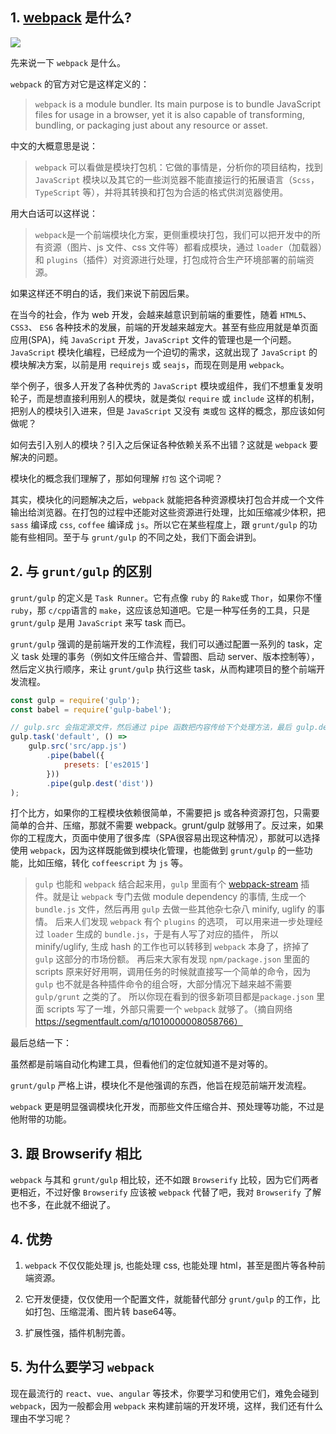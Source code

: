 ## 1. [webpack](https://github.com/webpack/webpack) 是什么?

![](https://rails365.oss-cn-shenzhen.aliyuncs.com/uploads/photo/image/320/2017/5734645b60521d83d889a7716ff5a542.svg)

先来说一下 `webpack` 是什么。

`webpack` 的官方对它是这样定义的：

> `webpack` is a module bundler. Its main purpose is to bundle JavaScript files for usage in a browser, yet it is also capable of transforming, bundling, or packaging just about any resource or asset.

中文的大概意思是说：

> `webpack` 可以看做是模块打包机：它做的事情是，分析你的项目结构，找到 `JavaScript` 模块以及其它的一些浏览器不能直接运行的拓展语言（`Scss`，`TypeScript` 等），并将其转换和打包为合适的格式供浏览器使用。

用大白话可以这样说：

> `webpack`是一个前端模块化方案，更侧重模块打包，我们可以把开发中的所有资源（图片、js 文件、css 文件等）都看成模块，通过 `loader`（加载器）和 `plugins`（插件）对资源进行处理，打包成符合生产环境部署的前端资源。

如果这样还不明白的话，我们来说下前因后果。

在当今的社会，作为 web 开发，会越来越意识到前端的重要性，随着 `HTML5`、 `CSS3`、 `ES6` 各种技术的发展，前端的开发越来越宠大。甚至有些应用就是单页面应用(SPA)，纯 `JavaScript` 开发，`JavaScript` 文件的管理也是一个问题。`JavaScript` 模块化编程，已经成为一个迫切的需求，这就出现了 `JavaScript` 的模块解决方案，以前是用 `requirejs` 或 `seajs`，而现在则是用 `webpack`。

举个例子，很多人开发了各种优秀的 `JavaScript` 模块或组件，我们不想重复发明轮子，而是想直接利用别人的模块，就是类似 `require` 或 `include` 这样的机制，把别人的模块引入进来，但是 `JavaScript` 又没有 `类`或`包` 这样的概念，那应该如何做呢？

如何去引入别人的模块？引入之后保证各种依赖关系不出错？这就是 `webpack` 要解决的问题。

模块化的概念我们理解了，那如何理解 `打包` 这个词呢？

其实，模块化的问题解决之后，`webpack` 就能把各种资源模块打包合并成一个文件输出给浏览器。在打包的过程中还能对这些资源进行处理，比如压缩减少体积，把 `sass` 编译成 `css`, `coffee` 编译成 `js`。所以它在某些程度上，跟 `grunt/gulp` 的功能有些相同。至于与 `grunt/gulp` 的不同之处，我们下面会讲到。

## 2. 与 `grunt/gulp` 的区别

`grunt/gulp` 的定义是 `Task Runner`。它有点像 `ruby` 的 `Rake`或 `Thor`，如果你不懂 `ruby`，那 `c/cpp`语言的 `make`，这应该总知道吧。它是一种写任务的工具，只是 `grunt/gulp` 是用 `JavaScript` 来写 task 而已。

`grunt/gulp` 强调的是前端开发的工作流程，我们可以通过配置一系列的 task，定义 task 处理的事务（例如文件压缩合并、雪碧图、启动 server、版本控制等），然后定义执行顺序，来让 `grunt/gulp` 执行这些 task，从而构建项目的整个前端开发流程。

``` javascript
const gulp = require('gulp');
const babel = require('gulp-babel');

// gulp.src 会指定源文件，然后通过 pipe 函数把内容传给下个处理方法，最后 gulp.dest 是输出处理后的文件内容。
gulp.task('default', () =>
    gulp.src('src/app.js')
        .pipe(babel({
            presets: ['es2015']
        }))
        .pipe(gulp.dest('dist'))
);
```

打个比方，如果你的工程模块依赖很简单，不需要把 js 或各种资源打包，只需要简单的合并、压缩，那就不需要 webpack。grunt/gulp 就够用了。反过来，如果你的工程庞大，页面中使用了很多库（SPA很容易出现这种情况），那就可以选择使用 `webpack`，因为这样既能做到模块化管理，也能做到 `grunt/gulp` 的一些功能，比如压缩，转化 `coffeescript` 为 `js` 等。

> `gulp` 也能和 `webpack` 结合起来用，`gulp` 里面有个 [webpack-stream](https://github.com/shama/webpack-stream) 插件。就是让 `webpack` 专门去做 module dependency 的事情, 生成一个 `bundle.js` 文件，然后再用 `gulp` 去做一些其他杂七杂八 minify, uglify 的事情。 后来人们发现 `webpack` 有个 `plugins` 的选项， 可以用来进一步处理经过 `loader` 生成的 `bundle.js`，于是有人写了对应的插件， 所以 minify/uglify, 生成 hash 的工作也可以转移到 `webpack` 本身了，挤掉了 `gulp` 这部分的市场份额。 再后来大家有发现 `npm/package.json` 里面的 scripts 原来好好用啊，调用任务的时候就直接写一个简单的命令，因为 `gulp` 也不就是各种插件命令的组合呀，大部分情况下越来越不需要 `gulp/grunt` 之类的了。 所以你现在看到的很多新项目都是`package.json` 里面 scripts 写了一堆，外部只需要一个 `webpack` 就够了。（摘自网络 https://segmentfault.com/q/1010000008058766）

最后总结一下：

虽然都是前端自动化构建工具，但看他们的定位就知道不是对等的。

`grunt/gulp` 严格上讲，模块化不是他强调的东西，他旨在规范前端开发流程。

`webpack` 更是明显强调模块化开发，而那些文件压缩合并、预处理等功能，不过是他附带的功能。

## 3. 跟 Browserify 相比

`webpack` 与其和 `grunt/gulp` 相比较，还不如跟 `Browserify` 比较，因为它们两者更相近，不过好像 `Browserify` 应该被 `webpack` 代替了吧，我对 `Browserify` 了解也不多，在此就不细说了。

## 4. 优势

1. `webpack` 不仅仅能处理 js, 也能处理 css, 也能处理 html，甚至是图片等各种前端资源。

2. 它开发便捷，仅仅使用一个配置文件，就能替代部分 `grunt/gulp` 的工作，比如打包、压缩混淆、图片转 base64等。

3. 扩展性强，插件机制完善。

## 5. 为什么要学习 `webpack`

现在最流行的 `react`、`vue`、`angular` 等技术，你要学习和使用它们，难免会碰到 `webpack`，因为一般都会用 `webpack` 来构建前端的开发环境，这样，我们还有什么理由不学习呢？